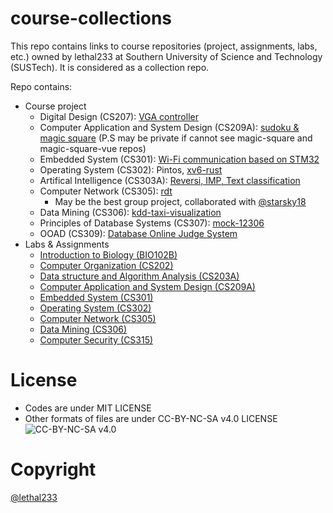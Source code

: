 # course-collections

This repo contains links to course repositories (project, assignments, labs, etc.) owned by lethal233 at Southern University of Science and Technology (SUSTech). It is considered as a collection repo.

Repo contains:
- Course project
  - Digital Design (CS207): [VGA controller](https://github.com/assign-D-D/simple_VGA)
  - Computer Application and System Design (CS209A): [sudoku & magic square](https://github.com/quantum-square) (P.S may be private if cannot see magic-square and magic-square-vue repos)
  - Embedded System (CS301): [Wi-Fi communication based on STM32](https://github.com/CS301-sustech-zmfl/wifi-communication)
  - Operating System (CS302): Pintos, [xv6-rust](https://github.com/CS301-sustech-zmfl/xv6-rust)
  - Artifical Intelligence (CS303A): [Reversi, IMP, Text classification](https://github.com/lethal233/CS303A-projects)
  - Computer Network (CS305): [rdt](https://github.com/zero-day-rdt/RDT) 
    - May be the best group project, collaborated with [@starsky18](https://github.com/Star-Sky-18)
  - Data Mining (CS306): [kdd-taxi-visualization](https://github.com/kdd-taxi-visualization)
  - Principles of Database Systems (CS307): [mock-12306](https://github.com/Select-60321/select-60321)
  - OOAD (CS309): [Database Online Judge System](https://github.com/Phantom-OJ)
- Labs & Assignments
  - [Introduction to Biology (BIO102B)](https://github.com/lethal233/BIO102B)  
  - [Computer Organization (CS202)](https://github.com/lethal233/CS202-MIPS)
  - [Data structure and Algorithm Analysis (CS203A)](https://github.com/lethal233/DSAAlab)
  - [Computer Application and System Design (CS209A)](https://github.com/lethal233/cs209A)
  - [Embedded System (CS301)](https://github.com/lethal233/CS301-embedded-system)
  - [Operating System (CS302)](https://github.com/lethal233/cs302-os-sustech)
  - [Computer Network (CS305)](https://github.com/lethal233/CS305-SUSTech)
  - [Data Mining (CS306)](https://github.com/lethal233/SUSTech-KDD)
  - [Computer Security (CS315)](https://github.com/lethal233/SUSTech-CS315)

# License

* Codes are under MIT LICENSE
* Other formats of files are under CC-BY-NC-SA v4.0 LICENSE
  ![CC-BY-NC-SA v4.0](https://i.creativecommons.org/l/by-nc-sa/4.0/88x31.png)

# Copyright

[@lethal233](https://github.com/lethal233)

